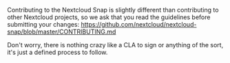Contributing to the Nextcloud Snap is slightly different than contributing to other Nextcloud projects, so we ask that you read the guidelines before submitting your changes:
https://github.com/nextcloud/nextcloud-snap/blob/master/CONTRIBUTING.md

Don't worry, there is nothing crazy like a CLA to sign or anything of the sort, it's just a defined process to follow.
